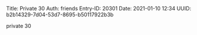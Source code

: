 Title: Private 30
Auth: friends
Entry-ID: 20301
Date: 2021-01-10 12:34
UUID: b2b14329-7d04-53d7-8695-b50117922b3b

private 30
